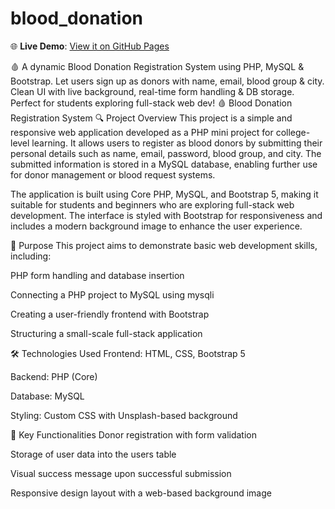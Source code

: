 # blood_donation

🌐 **Live Demo**: [View it on GitHub Pages](https://isha-rani05.github.io/blood_donation/)

🩸 A dynamic Blood Donation Registration System using PHP, MySQL &amp; Bootstrap. Let users sign up as donors with name, email, blood group &amp; city. Clean UI with live background, real-time form handling &amp; DB storage. Perfect for students exploring full-stack web dev!
🩸 Blood Donation Registration System
🔍 Project Overview
This project is a simple and responsive web application developed as a PHP mini project for college-level learning. It allows users to register as blood donors by submitting their personal details such as name, email, password, blood group, and city. The submitted information is stored in a MySQL database, enabling further use for donor management or blood request systems.

The application is built using Core PHP, MySQL, and Bootstrap 5, making it suitable for students and beginners who are exploring full-stack web development. The interface is styled with Bootstrap for responsiveness and includes a modern background image to enhance the user experience.

🎯 Purpose
This project aims to demonstrate basic web development skills, including:

PHP form handling and database insertion

Connecting a PHP project to MySQL using mysqli

Creating a user-friendly frontend with Bootstrap

Structuring a small-scale full-stack application

🛠 Technologies Used
Frontend: HTML, CSS, Bootstrap 5

Backend: PHP (Core)

Database: MySQL

Styling: Custom CSS with Unsplash-based background

📁 Key Functionalities
Donor registration with form validation

Storage of user data into the users table

Visual success message upon successful submission

Responsive design layout with a web-based background image
